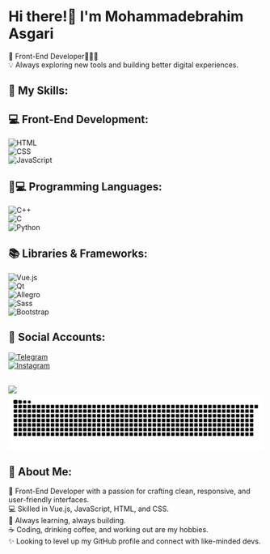

# Hi there!👋 I'm Mohammadebrahim Asgari


🎯 Front-End Developer🕺💃✨
<br/>
💡 Always exploring new tools and building better digital experiences.



## 🔧 My Skills:

## 💻 Front-End Development:
![HTML](https://img.shields.io/badge/HTML-E34F26?style=for-the-badge&logo=html5&logoColor=black)
<br>
![CSS](https://img.shields.io/badge/CSS-1572B6?style=for-the-badge&logo=css3&logoColor=black)
<br>
![JavaScript](https://img.shields.io/badge/JavaScript-F7DF1E?style=for-the-badge&logo=javascript&logoColor=black)


## :man::computer: Programming Languages:
![C++](https://img.shields.io/badge/C++-00599C?style=for-the-badge&logo=c%2b%2b&logoColor=black)
<br>
![C](https://img.shields.io/badge/C-00599C?style=for-the-badge&logo=c&logoColor=black)
<br>
![Python](https://img.shields.io/badge/Python-3776AB?style=for-the-badge&logo=python&logoColor=black)<br>



## :books: Libraries & Frameworks:
![Vue.js](https://img.shields.io/badge/Vue.js-4FC08D?style=for-the-badge&logo=vue.js&logoColor=black)
<br>
![Qt](https://img.shields.io/badge/Qt-41CD52?style=for-the-badge&logo=qt&logoColor=black)
<br>
![Allegro](https://img.shields.io/badge/Allegro-FF69B4?style=for-the-badge&logoColor=black)
<br>
![Sass](https://img.shields.io/badge/Sass-CC6699?style=for-the-badge&logo=sass&logoColor=black)
<br>
![Bootstrap](https://img.shields.io/badge/Bootstrap-7952B3?style=for-the-badge&logo=bootstrap&logoColor=black)




## :iphone: Social Accounts:
[![Telegram](https://img.shields.io/badge/-Telegram-0088cc?style=for-the-badge&logo=telegram&logoColor=white&label=&shape=circle)](https://t.me/mohammadebrahim_1384)
<br/>
[![Instagram](https://img.shields.io/badge/-Instagram-833AB4?style=for-the-badge&logo=instagram&logoColor=white&label=&shape=circle)](https://www.instagram.com/mohammadebrahims_1384)
<br/>
<br/>

<img src="https://github-readme-stats.vercel.app/api/top-langs/?username=Mohammadebrahim84&hide_progress=true&layout=compact&theme=dark&langs_count=10" />
<br/>

<img align="center" src="https://raw.githubusercontent.com/imrrobat/imrrobat/d1b244e170d2b75fdda3efd499eaaf163f7a617c/images/github-contribution-grid-snake.svg"/>
<br/>

## :pushpin: About Me:
🎯 Front-End Developer with a passion for crafting clean, responsive, and user-friendly interfaces.
<br/>
💻 Skilled in Vue.js, JavaScript, HTML, and CSS.
<br/>
🌱 Always learning, always building.
<br/>
☕ Coding, drinking coffee, and working out are my hobbies.
<br/>
✨ Looking to level up my GitHub profile and connect with like-minded devs.





